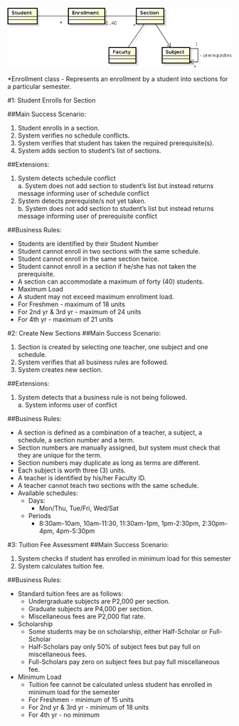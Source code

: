 ![](class_diagram.png)

*Enrollment class - Represents an enrollment by a student into sections for a particular semester.

#1: Student Enrolls for Section

##Main Success Scenario:  

 1. Student enrolls in a section.  
 2. System verifies no schedule conflicts.    
 3. System verifies that student has taken the required prerequisite(s).  
 4. System adds section to student’s list of sections.   

##Extensions:

 1. System detects schedule conflict  
  a. System does not add section to student’s list but instead returns message informing user of schedule conflict
 2. System detects prerequiste/s not yet taken.  
  b. System does not add section to student’s list but instead returns message informing user of prerequisite conflict

##Business Rules:
 * Students are identified by their Student Number
 * Student cannot enroll in two sections with the same schedule.
 * Student cannot enroll in the same section twice.
 * Student cannot enroll in a section if he/she has not taken the prerequisite.
 * A section can accommodate a maximum of forty (40) students.
 * Maximum Load
  * A student may not exceed maximum enrollment load.
   * For Freshmen - maximum of 18 units
   * For 2nd yr & 3rd yr - maximum of 24 units
   * For 4th yr - maximum of 21 units

#2: Create New Sections
##Main Success Scenario:
 1. Section is created by selecting one teacher, one subject and one schedule.
 2. System verifies that all business rules are followed.
 3. System creates new section.

##Extensions:
 1. System detects that a business rule is not being followed.  
 	a. System informs user of conflict

##Business Rules:
 * A section is defined as a combination of a teacher, a subject, a schedule, a section number and a term.
 * Section numbers are manually assigned, but system must check that they are unique for the term.
 * Section numbers may duplicate as long as terms are different.
 * Each subject is worth three (3) units.
 * A teacher is identified by his/her Faculty ID.
 * A teacher cannot teach two sections with the same schedule.
 * Available schedules:  
 	* Days:  
 		* Mon/Thu, Tue/Fri, Wed/Sat  
 	* Periods  
 		* 8:30am-10am, 10am-11:30, 11:30am-1pm, 1pm-2:30pm, 2:30pm-4pm, 4pm-5:30pm

#3: Tuition Fee Assessment
##Main Success Scenario:
 1. System checks if student has enrolled in minimum load for this semester
 2. System calculates tuition fee.
 
##Business Rules:
 * Standard tuition fees are as follows:
	 * Undergraduate subjects are P2,000 per section.
	 * Graduate subjects are P4,000 per section.
	 * Miscellaneous fees are P2,000 flat rate.
 * Scholarship
	 * Some students may be on scholarship, either Half-Scholar or Full-Scholar
	 * Half-Scholars pay only 50% of subject fees but pay full on miscellaneous fees.
	 * Full-Scholars pay zero on subject fees but pay full miscellaneous fee.
 * Minimum Load  
	 * Tuition fee cannot be calculated unless student has enrolled in minimum load for the semester
	 * For Freshmen - minimum of 15 units
	 * For 2nd yr & 3rd yr - minimum of 18 units
	 * For 4th yr - no minimum

